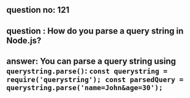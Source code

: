 
      
## question no: 121

## question : How do you parse a query string in Node.js?

## answer: You can parse a query string using `querystring.parse()`: `const querystring = require('querystring'); const parsedQuery = querystring.parse('name=John&age=30');`
      